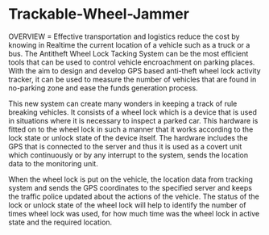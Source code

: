 # Trackable-Wheel-Jammer


OVERVIEW = 
Effective transportation and logistics reduce the cost by knowing in Realtime the current location of a vehicle such as a truck or a bus. The Antitheft Wheel Lock Tacking System can be the most efficient tools that can be used to control vehicle encroachment on parking places. With the aim to design and develop GPS based anti-theft wheel lock activity tracker, it can be used to measure the number of vehicles that are found in no-parking zone and ease the funds generation process.

This new system can create many wonders in keeping a track of rule breaking vehicles. It consists of a wheel lock which is a device that is used in situations where it is necessary to inspect a parked car. This hardware is fitted on to the wheel lock in such a manner that it works according to the lock state or unlock state of the device itself. The hardware includes the GPS that is connected to the server and thus it is used as a covert unit which continuously or by any interrupt to the system, sends the location data to the monitoring unit.

When the wheel lock is put on the vehicle, the location data from tracking system and sends the GPS coordinates to the specified server and keeps the traffic police updated about the actions of the vehicle. The status of the lock or unlock state of the wheel lock will help to identify the number of times wheel lock was used, for how much time was the wheel lock in active state and the required location.
